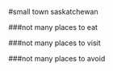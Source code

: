 #small town saskatchewan

###not many places to eat

###not many places to visit

###not many places to avoid